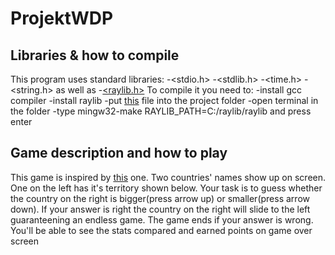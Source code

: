 # ProjektWDP 
## Libraries & how to compile
This program uses standard libraries:
-<stdio.h>
-<stdlib.h>
-<time.h>
-<string.h>
as well as
-[<raylib.h>](raylib.com)
To compile it you need to:
-install gcc compiler
-install raylib
-put [this](https://github.com/raysan5/raylib/blob/master/projects/VSCode/Makefile) file into the project folder
-open terminal in the folder
-type mingw32-make RAYLIB_PATH=C:/raylib/raylib and press enter
## Game description and how to play
This game is inspired by [this](https://moreorless.io/game/country-size) one. Two countries' names show up on screen. One on the left has it's territory shown below. Your task is to guess whether the country on the right is bigger(press arrow up) or smaller(press arrow down). If your answer is right the country on the right will slide to the left guaranteening an endless game. The game ends if your answer is wrong. You'll be able to see the stats compared and earned points on game over screen

